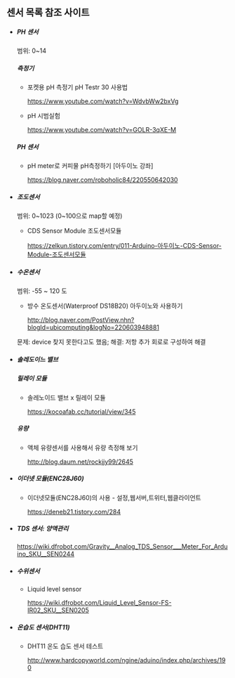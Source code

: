 ## 센서 목록 참조 사이트

- ##### PH 센서

  범위: 0~14

  ##### 측정기

  - 포켓용 pH 측정기 pH Testr 30 사용법

    https://www.youtube.com/watch?v=WdvbWw2bxVg

  - pH 시범실험

    https://www.youtube.com/watch?v=GOLR-3qXE-M

  ##### PH 센서

  - pH meter로 커피물 pH측정하기 [아두이노 강좌]

    https://blog.naver.com/roboholic84/220550642030

- ##### 조도센서

  범위: 0~1023 (0~100으로 map할 예정)

  - CDS Sensor Module 조도센서모듈

    https://zelkun.tistory.com/entry/011-Arduino-아두이노-CDS-Sensor-Module-조도센서모듈

- ##### 수온센서

  범위: -55 ~ 120 도

  - 방수 온도센서(Waterproof DS18B20) 아두이노와 사용하기

    http://blog.naver.com/PostView.nhn?blogId=ubicomputing&logNo=220603948881

  문제: device 찾지 못한다고도 했음; 해결: 저항 추가 회로로 구성하여 해결
  
- ##### 솔레도이느 밸브

  ##### 릴레이 모듈

  - 솔레노이드 밸브 x 릴레이 모듈

    https://kocoafab.cc/tutorial/view/345

  ##### 유량

  - 액체 유량센서를 사용해서 유량 측정해 보기

    http://blog.daum.net/rockjjy99/2645

- ##### 이더넷 모듈(ENC28J60)

  - 이더넷모듈(ENC28J60)의 사용 - 설정,웹서버,트위터,웹클라이언트

    https://deneb21.tistory.com/284

- ##### TDS 센서: 양액관리

  https://wiki.dfrobot.com/Gravity__Analog_TDS_Sensor___Meter_For_Arduino_SKU__SEN0244

- ##### 수위센서

  - Liquid level sensor

    https://wiki.dfrobot.com/Liquid_Level_Sensor-FS-IR02_SKU__SEN0205

- ##### 온습도 센서(DHT11)

  - DHT11 온도 습도 센서 테스트

    http://www.hardcopyworld.com/ngine/aduino/index.php/archives/190

